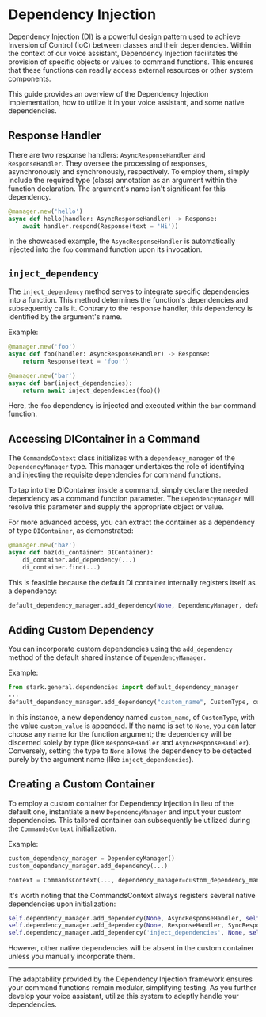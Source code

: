 # Dependency Injection

Dependency Injection (DI) is a powerful design pattern used to achieve Inversion of Control (IoC) between classes and their dependencies. Within the context of our voice assistant, Dependency Injection facilitates the provision of specific objects or values to command functions. This ensures that these functions can readily access external resources or other system components.

This guide provides an overview of the Dependency Injection implementation, how to utilize it in your voice assistant, and some native dependencies.

## Response Handler

There are two response handlers: `AsyncResponseHandler` and `ResponseHandler`. They oversee the processing of responses, asynchronously and synchronously, respectively. To employ them, simply include the required type (class) annotation as an argument within the function declaration. The argument's name isn't significant for this dependency.

```python
@manager.new('hello')
async def hello(handler: AsyncResponseHandler) -> Response: 
    await handler.respond(Response(text = 'Hi'))
```

In the showcased example, the `AsyncResponseHandler` is automatically injected into the `foo` command function upon its invocation.

## `inject_dependency`

The `inject_dependency` method serves to integrate specific dependencies into a function. This method determines the function's dependencies and subsequently calls it. Contrary to the response handler, this dependency is identified by the argument's name.

Example:
```python
@manager.new('foo')
async def foo(handler: AsyncResponseHandler) -> Response: 
    return Response(text = 'foo!')

@manager.new('bar')
async def bar(inject_dependencies): 
    return await inject_dependencies(foo)()
```

Here, the `foo` dependency is injected and executed within the `bar` command function.

## Accessing DIContainer in a Command

The `CommandsContext` class initializes with a `dependency_manager` of the `DependencyManager` type. This manager undertakes the role of identifying and injecting the requisite dependencies for command functions.

To tap into the DIContainer inside a command, simply declare the needed dependency as a command function parameter. The `DependencyManager` will resolve this parameter and supply the appropriate object or value.

For more advanced access, you can extract the container as a dependency of type `DIContainer`, as demonstrated:

```python
@manager.new('baz')
async def baz(di_container: DIContainer): 
    di_container.add_dependency(...)
    di_container.find(...)
```

This is feasible because the default DI container internally registers itself as a dependency:

```python
default_dependency_manager.add_dependency(None, DependencyManager, default_dependency_manager)
```

## Adding Custom Dependency

You can incorporate custom dependencies using the `add_dependency` method of the default shared instance of `DependencyManager`.

Example:
```python
from stark.general.dependencies import default_dependency_manager
...
default_dependency_manager.add_dependency("custom_name", CustomType, custom_value)
```

In this instance, a new dependency named `custom_name`, of `CustomType`, with the value `custom_value` is appended. If the name is set to `None`, you can later choose any name for the function argument; the dependency will be discerned solely by type (like `ResponseHandler` and `AsyncResponseHandler`). Conversely, setting the type to `None` allows the dependency to be detected purely by the argument name (like `inject_dependencies`).

## Creating a Custom Container

To employ a custom container for Dependency Injection in lieu of the default one, instantiate a new `DependencyManager` and input your custom dependencies. This tailored container can subsequently be utilized during the `CommandsContext` initialization.

Example:
```python
custom_dependency_manager = DependencyManager()
custom_dependency_manager.add_dependency(...)

context = CommandsContext(..., dependency_manager=custom_dependency_manager)
```

It's worth noting that the CommandsContext always registers several native dependencies upon initialization:

```python
self.dependency_manager.add_dependency(None, AsyncResponseHandler, self)
self.dependency_manager.add_dependency(None, ResponseHandler, SyncResponseHandler(self))
self.dependency_manager.add_dependency('inject_dependencies', None, self.inject_dependencies)
```

However, other native dependencies will be absent in the custom container unless you manually incorporate them.

---

The adaptability provided by the Dependency Injection framework ensures your command functions remain modular, simplifying testing. As you further develop your voice assistant, utilize this system to adeptly handle your dependencies.
